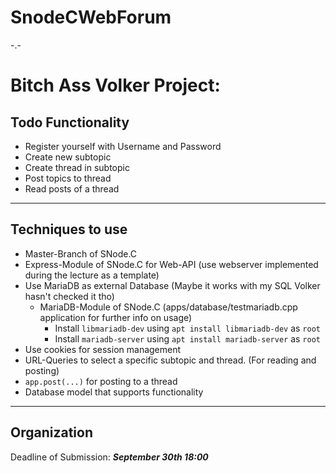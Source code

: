 # SnodeCWebForum
-.-

# Bitch Ass Volker Project:

## Todo Functionality
- Register yourself with Username and Password
- Create new subtopic
- Create thread in subtopic
- Post topics to thread
- Read posts of a thread

---

## Techniques to use

- Master-Branch of SNode.C
- Express-Module of SNode.C for Web-API (use webserver implemented during the lecture as a template)
- Use MariaDB as external Database (Maybe it works with my SQL Volker hasn't checked it tho)
    - MariaDB-Module of SNode.C (apps/database/testmariadb.cpp application for further info on usage)
        - Install `libmariadb-dev` using `apt install libmariadb-dev` as `root`
        - Install `mariadb-server` using `apt install mariadb-server` as `root`
- Use cookies for session management
- URL-Queries to select a specific subtopic and thread. (For reading and posting)
- `app.post(...)` for posting to a thread
- Database model that supports functionality

---

## Organization

Deadline of Submission: ***September 30th 18:00***

